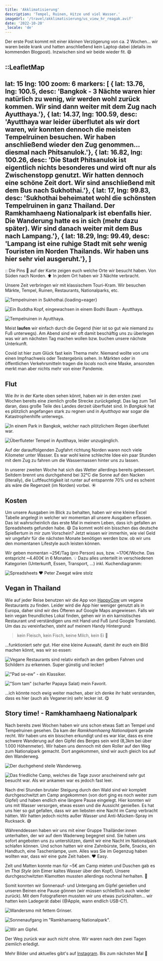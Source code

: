 ```yaml
---
title: 'Akklimatisierung'
description: 'Tempel, Ruinen, Hitze und viel Wasser.'
imageUrl: '/travel/akklimatisierung/us_view_hr_reagak.avif'
date: '2022-10-20'
_locale: 'de'
---
```


Der erste Post kommt mit einer _kleinen_ Verzögerung von ca. 2 Wochen...
wir waren beide krank und hatten anschließend kein Laptop dabei (details im kommenden Blogpost).
Inzwischen sind wir beide wieder fit. 😄

::LeafletMap
---
lat: 15
lng: 100
zoom: 6
markers: [
  { lat: 13.76, lng: 100.5, desc: 'Bangkok - 3 Nächte waren hier natürlich zu wenig, wir werden wohl zurück kommen. Wir sind dann weiter mit dem Zug nach Ayutthaya.'},
  { lat: 14.37, lng: 100.59, desc: 'Ayutthaya war leider überflutet als wir dort waren, wir konnten dennoch die meisten Tempelruinen besuchen. Wir haben anschließend wieder den Zug genommen... diesmal nach Phitsanulok.'},
  { lat: 16.82, lng: 100.26, desc: 'Die Stadt Phitsanulok ist eigentlich nichts besonderes und wird oft nur als Zwischenstopp genutzt. Wir hatten dennoch eine schöne Zeit dort. Wir sind anschließend mit dem Bus nach Sukhothai.'},
  { lat: 17, lng: 99.83, desc: 'Sukhothai beheimatet wohl die schönsten Tempelruinen in ganz Thailand. Der Ramkhamhaeng Nationalpark ist ebenfalls hier. Die Wanderung hatte es in sich (mehr dazu später). Wir sind danach weiter mit dem Bus nach Lampang.'},
  { lat: 18.29, lng: 99.49, desc: 'Lampang ist eine ruhige Stadt mit sehr wenig Touristen im Norden Thailands. Wir haben uns hier sehr viel ausgeruht.'},
]
---
::
Die Pins 📍 auf der Karte zeigen euch welche Orte wir besucht haben. Von Süden nach Norden. ⬆️
In jedem Ort haben wir 3 Nächte verbracht.

Unsere Zeit verbringen wir mit klassischem Touri-Kram. Wir besuchen Märkte, Tempel, Ruinen, Restaurants, Nationalparks, etc.

![Tempelruinen in Sukhothai.](/travel/akklimatisierung/ruins_ehn0xc.webp){loading=eager}

![Ein Buddha Kopf, eingewachsen in einem Bodhi Baum - Ayutthaya.](/travel/akklimatisierung/ayutthaya_tree_bf00gz.webp)

![Tempelruinen in Ayutthaya.](/travel/akklimatisierung/temple_ruins_fhzgvv.webp)

Meist **laufen** wir einfach durch die Gegend (hier ist so gut wie niemand zu Fuß unterwegs). Am Abend sind wir oft damit beschäftig uns zu überlegen was wir am nächsten Tag machen wollen bzw. buchen unsere nächste Unterkunft.

Covid ist hier zum Glück fast kein Thema mehr. Niemand wollte von uns einen Impfnachweis oder Testergebnis sehen. In Märkten oder in öffentlichen Verkehrsmitteln tragen die _locals_ noch eine Maske, ansonsten merkt man aber nichts mehr von einer Pandemie.

## Flut
Wie ihr in der Karte oben sehen könnt, haben wir in den ersten zwei Wochen bereits eine ziemlich große Strecke zurückgelegt. Das lag zum Teil daran, dass große Teile des Landes derzeit überflutet sind. In _Bangkok_ hat es plötzlich angefangen stark zu regnen und in _Ayutthaya_ war sogar die Katastrophenhilfe unterwegs.

![In einem Park in Bangkok, welcher nach plötzlichem Regen überflutet war.](/travel/akklimatisierung/flood_bangkok_ivpqog.webp)

![Überfluteter Tempel in Ayutthaya, leider unzugänglich.](/travel/akklimatisierung/flood_ayutthaya_afe0hl.webp)

Auf der darauffolgenden Zugfahrt richtung Norden waren noch viele Kilometer unter Wasser. Es war wohl keine schlechte Idee ein paar Stunden mit dem Zug zu fahren um die Wassermassen hinter uns zu lassen.

In unserer zweiten Woche hat sich das Wetter allerdings bereits gebessert. Seitdem brennt uns durchgehend bei 32°C die Sonne auf den Nacken (literally), die Luftfeuchtigkeit ist runter auf entspannte 70% und es scheint als wäre die Regenzeit (im Norden) vorbei. ☀️

## Kosten
Um unsere Ausgaben im Blick zu behalten, haben wir eine kleine Excel Tabelle angelegt in welcher wir momentan all unsere Ausgaben erfassen. Das ist wahrscheinlich das erste Mal in meinem Leben, dass ich gefallen an Spreadsheets gefunden habe. 😄 Da kommt wohl ein bisschen das deutsche Spießertum in mir zum Vorschein?
Jetzt wissen wir immerhin, wie viel Geld wir ungefahr für die nächsten Monate benötigen werden bzw. ob wir uns den momentanen Lifestyle auch leisten können.

Wir geben momentan ~25€/Tag (pro Person) aus, bzw. ~170€/Woche. Das entspricht ~4.400€ in 6 Monaten. 💡 Dazu alles unterteilt in verschiedenen Kategorien (Unterkunft, Essen, Transport, ...) inkl. Kuchendiagramm:

![Spreadsheets ❤️ Peter Zwegat wäre stolz](/travel/akklimatisierung/costs_dheqrr.webp)

## Vegan in Thailand
Wie auf jeder Reise benutzen wir die App von [HappyCow](https://www.happycow.net/) um vegane Restaurants zu finden. Leider wird die App hier weniger genutzt als in Europa, daher sind wir des Öfteren auf Google Maps angewiesen. Falls wir kein vegan freundliches Lokal finden, gehen wir in ein karnistisches Restaurant und verständigen uns mit Hand und Fuß (und Google Translate). Um das zu vereinfachen, steht auf meinem Handy Hintergrund:
> kein Fleisch, kein Fisch, keine Milch, kein Ei 🙏

...funktioniert sehr gut. Hier eine kleine Auswahl, damit ihr euch ein Bild machen könnt, was wir so essen:

![Vegane Restaurants sind relativ einfach an den gelben Fahnen und Schildern zu erkennen. Super günstig und lecker!](/travel/akklimatisierung/vegan_circl0.webp)

!["Pad se-ew" - ein Klassiker.](/travel/akklimatisierung/padseew_wulm0q.webp)

!["Som tam" (scharfer Papaya Salat) mein Favorit.](/travel/akklimatisierung/somtam_zt9jdl.webp)

...ich könnte noch ewig weiter machen, aber ich denke ihr habt verstanden, dass es hier (auch als Veganer:in) sehr lecker ist. 😋

## Story time! - Ramkhamhaeng Nationalpark
Nach bereits zwei Wochen haben wir uns schon etwas Satt an Tempel und Tempelruinen gesehen.
Da kam der _Ramkhamhaeng Nationalpark_ gerade recht. Wir haben uns ein bisschen erkundigt und es war klar, dass es eine schwere Wanderung auf den Gipfel des Berges sein wird (8,3km bei über 1.000 Höhenmeter). Wir haben uns dennoch mit dem Roller auf den Weg zum Nationalpark gemacht. Dort angekommen, sind wir auch gleich los auf den Wanderweg.

![Der duchgehend steile Wanderweg.](/travel/akklimatisierung/trail_jolarr.webp)

![Das friedliche Camp, welches die Tage zuvor anscheinend sehr gut besucht war. Als wir ankamen war es jedoch fast leer.](/travel/akklimatisierung/camp_ikzh0e.webp)

Nach drei Stunden brutaler Steigung durch den Wald sind wir komplett durchgeschwitzt am Camp angekommen (von dort ging es noch weiter zum Gipfel) und haben endlich eine längere Pause eingelegt.
Hier konnten wir uns mit Wasser versorgen, etwas essen und die Aussicht genießen.
Es hat uns hier so gut gefallen, dass wir am liebsten eine Nacht im Camp verbracht hätten. Wir hatten jedoch nichts außer Wasser und Anti-Mücken-Spray im Rucksack. 😅

Währenddessen haben wir uns mit einer Gruppe Thailänder:innen unterhalten, der wir auf dem Waderweg begegnet sind.
Sie haben uns sofort angeboten uns zu unterstützen, damit wir eine Nacht im Nationalpark schlafen können. Und schon hatten wir eine Zahnbürste, Seife, Snacks, ein Handtuch, eine Taschenlampe, uvm.
Alles was Sie im Gegenzug haben wollten war, dass wir eine gute Zeit haben. ❤️ Easy.

Zelt und Matten konnte man für ~5€ am Camp mieten und Duschen gab es im _Thai Style_ (ein Eimer kaltes Wasser über den Kopf).
Unsere durchgeschwitzten Klamotten mussten allerdings nochmal herhalten. 💩

Somit konnten wir Sonnenauf- und Untergang am Gipfel genießen und unseren Beinen eine Pause gönnen (wir müssen schließlich auch wieder zurück). Mit dem Fotografieren mussten wir uns etwas zurückhalten... wir hatten kein Ladegerät dabei (@Apple, wann endlich USB-C?).

![Wandersmo mit fettem Grinser.](/travel/akklimatisierung/me_happy_hiking_uawzgf.webp)

![Sonnenaufgang im "Ramkhamaeng Nationalpark".](/travel/akklimatisierung/sunrise_cdcdom.webp)

![Wir am Gipfel.](/travel/akklimatisierung/us_view_rjcbfz.webp)

Der Weg zurück war auch nicht ohne. Wir waren nach den zwei Tagen ziemlich erledigt.

Mehr Bilder und aktuelles gibt's auf [Instagram](https://www.instagram.com/patbirdo/).
Bis zum nächsten Mal 👋
